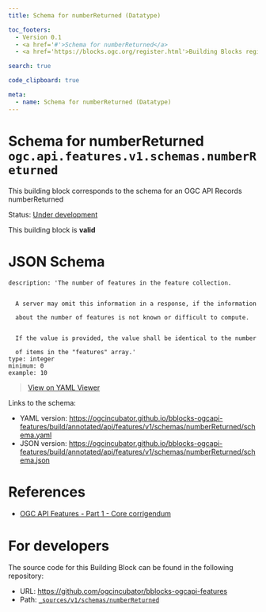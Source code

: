 ```yaml
---
title: Schema for numberReturned (Datatype)

toc_footers:
  - Version 0.1
  - <a href='#'>Schema for numberReturned</a>
  - <a href='https://blocks.ogc.org/register.html'>Building Blocks register</a>

search: true

code_clipboard: true

meta:
  - name: Schema for numberReturned (Datatype)
---
```



# Schema for numberReturned `ogc.api.features.v1.schemas.numberReturned`

This building block corresponds to the schema for an OGC API Records numberReturned

<p class="status">
    <span data-rainbow-uri="http://www.opengis.net/def/status">Status</span>:
    <a href="http://www.opengis.net/def/status/under-development" target="_blank" data-rainbow-uri>Under development</a>
</p>

<aside class="success">
This building block is <strong>valid</strong>
</aside>


# JSON Schema

```yaml--schema
description: 'The number of features in the feature collection.


  A server may omit this information in a response, if the information

  about the number of features is not known or difficult to compute.


  If the value is provided, the value shall be identical to the number

  of items in the "features" array.'
type: integer
minimum: 0
example: 10

```

> <a target="_blank" href="https://avillar.github.io/TreedocViewer/?dataParser=yaml&amp;dataUrl=https%3A%2F%2Fogcincubator.github.io%2Fbblocks-ogcapi-features%2Fbuild%2Fannotated%2Fapi%2Ffeatures%2Fv1%2Fschemas%2FnumberReturned%2Fschema.yaml&amp;expand=2&amp;option=%7B%22showTable%22%3A+false%7D">View on YAML Viewer</a>

Links to the schema:

* YAML version: <a href="https://ogcincubator.github.io/bblocks-ogcapi-features/build/annotated/api/features/v1/schemas/numberReturned/schema.yaml" target="_blank">https://ogcincubator.github.io/bblocks-ogcapi-features/build/annotated/api/features/v1/schemas/numberReturned/schema.yaml</a>
* JSON version: <a href="https://ogcincubator.github.io/bblocks-ogcapi-features/build/annotated/api/features/v1/schemas/numberReturned/schema.json" target="_blank">https://ogcincubator.github.io/bblocks-ogcapi-features/build/annotated/api/features/v1/schemas/numberReturned/schema.json</a>

# References

* [OGC API Features - Part 1 - Core corrigendum](https://docs.ogc.org/is/17-069r4/17-069r4.html)

# For developers

The source code for this Building Block can be found in the following repository:

* URL: <a href="https://github.com/ogcincubator/bblocks-ogcapi-features" target="_blank">https://github.com/ogcincubator/bblocks-ogcapi-features</a>
* Path:
<code><a href="https://github.com/ogcincubator/bblocks-ogcapi-features/blob/HEAD/_sources/v1/schemas/numberReturned" target="_blank">_sources/v1/schemas/numberReturned</a></code>


